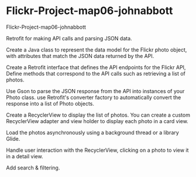 # Flickr-Project-map06-johnabbott
Flickr-Project-map06-johnabbott

Retrofit for making API calls and parsing JSON data.

Create a Java class to represent the data model for the Flickr photo object, with attributes that match the JSON data returned by the API.

Create a Retrofit interface that defines the API endpoints for the Flickr API, Define methods that correspond to the API calls such as retrieving a list of photos.

Use Gson to parse the JSON response from the API into instances of your Photo class. use Retrofit's converter factory to automatically convert the response into a list of Photo objects.

Create a RecyclerView to display the list of photos. You can create a custom RecyclerView adapter and view holder to display each photo in a card view.

Load the photos asynchronously using a background thread or a library Glide.

Handle user interaction with the RecyclerView, clicking on a photo to view it in a detail view.

Add search & filtering.
